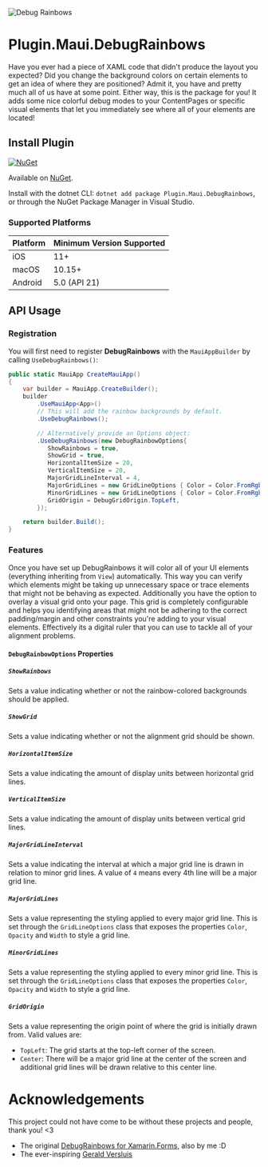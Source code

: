 <!-- 
Everything in here is of course optional. If you want to add/remove something, absolutely do so as you see fit.
This example README has some dummy APIs you'll need to replace and only acts as a placeholder for some inspiration that you can fill in with your own functionalities.
-->
![Debug Rainbows](https://raw.githubusercontent.com/sthewissen/Plugin.Maui.DebugRainbows/main/nuget.png)
# Plugin.Maui.DebugRainbows

Have you ever had a piece of XAML code that didn't produce the layout you expected? Did you change the background colors on certain elements to get an idea of where they are positioned? Admit it, you have and pretty much all of us have at some point. Either way, this is the package for you! It adds some nice colorful debug modes to your ContentPages or specific visual elements that let you immediately see where all of your elements are located!

## Install Plugin

[![NuGet](https://img.shields.io/nuget/v/Plugin.Maui.DebugRainbows.svg?label=NuGet)](https://www.nuget.org/packages/Plugin.Maui.DebugRainbows/)

Available on [NuGet](http://www.nuget.org/packages/Plugin.Maui.DebugRainbows).

Install with the dotnet CLI: `dotnet add package Plugin.Maui.DebugRainbows`, or through the NuGet Package Manager in Visual Studio.

### Supported Platforms

| Platform | Minimum Version Supported |
|----------|---------------------------|
| iOS      | 11+                       |
| macOS    | 10.15+                    |
| Android  | 5.0 (API 21)              |

## API Usage

### Registration

You will first need to register **DebugRainbows** with the `MauiAppBuilder` by calling `UseDebugRainbows()`:

```csharp
public static MauiApp CreateMauiApp()
{
    var builder = MauiApp.CreateBuilder();
    builder
        .UseMauiApp<App>()
        // This will add the rainbow backgrounds by default.
        .UseDebugRainbows();

        // Alternatively provide an Options object:
        .UseDebugRainbows(new DebugRainbowOptions{
           ShowRainbows = true,
           ShowGrid = true,
           HorizontalItemSize = 20,
           VerticalItemSize = 20,
           MajorGridLineInterval = 4,
           MajorGridLines = new GridLineOptions { Color = Color.FromRgb(255, 0, 0), Opacity = 1, Width = 4 },
           MinorGridLines = new GridLineOptions { Color = Color.FromRgb(255, 0, 0), Opacity = 1, Width = 1 },
           GridOrigin = DebugGridOrigin.TopLeft,
        });

    return builder.Build();
}
```

### Features

Once you have set up DebugRainbows it will color all of your UI elements (everything inheriting from `View`) automatically. 
This way you can verify which elements might be taking up unnecessary space or trace elements that might not be behaving as expected.
Additionally you have the option to overlay a visual grid onto your page. This grid is completely configurable and helps you identifying areas that might
not be adhering to the correct padding/margin and other constraints you're adding to your visual elements. Effectively its a digital ruler that you can use to tackle
all of your alignment problems.

#### `DebugRainbowOptions` Properties

##### `ShowRainbows`
Sets a value indicating whether or not the rainbow-colored backgrounds should be applied.

##### `ShowGrid`
Sets a value indicating whether or not the alignment grid should be shown.

##### `HorizontalItemSize`
Sets a value indicating the amount of display units between horizontal grid lines.

##### `VerticalItemSize`
Sets a value indicating the amount of display units between vertical grid lines.

##### `MajorGridLineInterval`
Sets a value indicating the interval at which a major grid line is drawn in relation to minor grid lines. A value of `4` means every 4th line will be a major grid line.

##### `MajorGridLines`
Sets a value representing the styling applied to every major grid line. This is set through the `GridLineOptions` class that exposes the properties `Color`, `Opacity` and `Width` to style a grid line.

##### `MinorGridLines`
Sets a value representing the styling applied to every minor grid line. This is set through the `GridLineOptions` class that exposes the properties `Color`, `Opacity` and `Width` to style a grid line.

##### `GridOrigin`
Sets a value representing the origin point of where the grid is initially drawn from. Valid values are:

- `TopLeft`: The grid starts at the top-left corner of the screen.
- `Center`: There will be a major grid line at the center of the screen and additional grid lines will be drawn relative to this center line.

# Acknowledgements

This project could not have come to be without these projects and people, thank you! <3

- The original [DebugRainbows for Xamarin.Forms](https://github.com/sthewissen/Xamarin.Forms.DebugRainbows), also by me :D
- The ever-inspiring [Gerald Versluis](https://github.com/jfversluis) 
